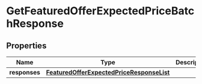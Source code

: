 
# GetFeaturedOfferExpectedPriceBatchResponse

## Properties
Name | Type | Description | Notes
------------ | ------------- | ------------- | -------------
**responses** | [**FeaturedOfferExpectedPriceResponseList**](FeaturedOfferExpectedPriceResponseList.md) |  |  [optional]



